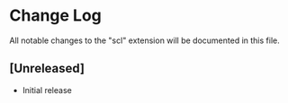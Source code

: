 # Change Log
All notable changes to the "scl" extension will be documented in this file.

## [Unreleased]
- Initial release